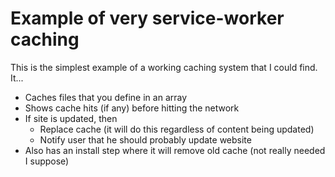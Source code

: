 # Example of very service-worker caching

This is the simplest example of a working caching system that I could find. It...

* Caches files that you define in an array
* Shows cache hits (if any) before hitting the network
* If site is updated, then
    * Replace cache (it will do this regardless of content being updated)
    * Notify user that he should probably update website
* Also has an install step where it will remove old cache (not really needed I suppose)

